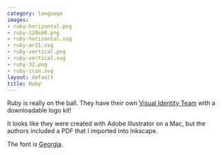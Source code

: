 ```yaml
---
category: language
images:
- ruby-horizontal.png
- ruby-120x60.png
- ruby-horizontal.svg
- ruby-ar21.svg
- ruby-vertical.png
- ruby-vertical.svg
- ruby-32.png
- ruby-icon.svg
layout: default
title: Ruby
---
```


Ruby is really on the ball.  They have their own [Visual Identity Team](http://rubyidentity.org/) with a downloadable logo kit!

It looks like they were created with Adobe Illustrator on a Mac, but the authors included a PDF that I imported into Inkscape.

The font is [Georgia](http://www.myfonts.com/fonts/ascender/georgia/regular/?refby=hackerlogos).